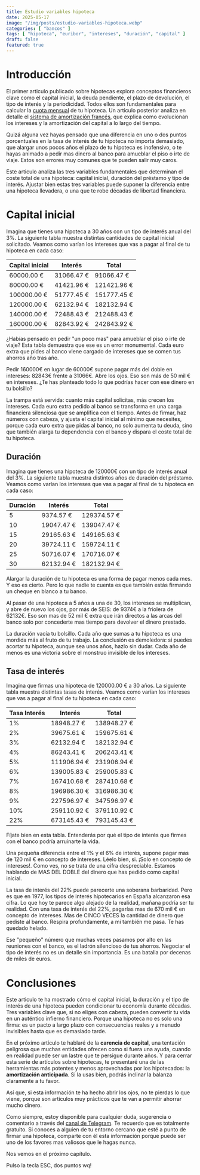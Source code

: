 ```yaml
---
title: Estudio variables hipoteca
date: 2025-05-17
image: "/img/posts/estudio-variables-hipoteca.webp"
categories: [ "bancos" ]
tags: [ "hipoteca", "euribor", "intereses", "duración", "capital" ]
draft: false
featured: true
---
```


# Introducción

El primer articulo publicado sobre hipotecas explora conceptos financieros clave como el capital inicial, la deuda pendiente, el plazo de devolución, el tipo de interés y la periodicidad. Todos ellos son fundamentales para calcular la [cuota mensual](/post/2025/hiputecado) de tu hipoteca. Un articulo posterior analiza en detalle el [sistema de amortización francés](/post/2025/sistema-amortizacion-frances), que explica como evolucionan los intereses y la amortización del capital a lo largo del tiempo.

Quizá alguna vez hayas pensado que una diferencia en uno o dos puntos porcentuales en la tasa de interés de tu hipoteca no importa demasiado, que alargar unos pocos años el plazo de tu hipoteca es inofensivo, o te hayas animado a pedir mas dinero al banco para amueblar el piso o irte de viaje. Estos son errores muy comunes que te pueden salir muy caros.

Este articulo analiza las tres variables fundamentales que determinan el coste total de una hipoteca: capital inicial, duración del préstamo y tipo de interés. Ajustar bien estas tres variables puede suponer la diferencia entre una hipoteca llevadera, o una que te robe décadas de libertad financiera.

# Capital inicial

Imagina que tienes una hipoteca a 30 años con un tipo de interés anual del 3%. La siguiente tabla muestra distintas cantidades de capital inicial solicitado. Veamos como varían los intereses que vas a pagar al final de tu hipoteca en cada caso:

| Capital inicial | Interés       | Total       |
|-----------------|---------------|-------------|
|  60000.00 €     | 31066.47 €    |  91066.47 € |
|  80000.00 €     | 41421.96 €    | 121421.96 € |
| 100000.00 €     | 51777.45 €    | 151777.45 € |
| 120000.00 €     | 62132.94 €    | 182132.94 € |
| 140000.00 €     | 72488.43 €    | 212488.43 € |
| 160000.00 €     | 82843.92 €    | 242843.92 € |

¿Habías pensado en pedir "un poco mas" para amueblar el piso o irte de viaje? Esta tabla demuestra que ese es un error monumental. Cada euro extra que pides al banco viene cargado de intereses que se comen tus ahorros año tras año.

Pedir 160000€ en lugar de 60000€ supone pagar más del doble en intereses: 82843€ frente a 31066€. Abre los ojos. Eso son más de 50 mil € en intereses. ¿Te has planteado todo lo que podrías hacer con ese dinero en tu bolsillo?

La trampa está servida: cuanto más capital solicitas, más crecen los intereses. Cada euro extra pedido al banco se transforma en una carga financiera silenciosa que se amplifica con el tiempo. Antes de firmar, haz números con cabeza, y ajusta el capital inicial al mínimo que necesites, porque cada euro extra que pidas al banco, no solo aumenta tu deuda, sino que también alarga tu dependencia con el banco y dispara el coste total de tu hipoteca.

## Duración

Imagina que tienes una hipoteca de 120000€ con un tipo de interés anual del 3%. La siguiente tabla muestra distintos años de duración del préstamo. Veamos como varían los intereses que vas a pagar al final de tu hipoteca en cada caso:

| Duración | Interés       | Total       |
|----------|---------------|-------------|
|  5       |  9374.57 €    | 129374.57 € |
| 10       | 19047.47 €    | 139047.47 € |
| 15       | 29165.63 €    | 149165.63 € |
| 20       | 39724.11 €    | 159724.11 € |
| 25       | 50716.07 €    | 170716.07 € |
| 30       | 62132.94 €    | 182132.94 € |

Alargar la duración de tu hipoteca es una forma de pagar menos cada mes. Y eso es cierto. Pero lo que nadie te cuenta es que también estás firmando un cheque en blanco a tu banco.

Al pasar de una hipoteca a 5 años a una de 30, los intereses se multiplican, y abre de nuevo los ojos, por más de SEIS: de 9374€ a la friolera de 62132€. Eso son mas de 52 mil € extra que irán directos a las arcas del banco solo por concederte mas tiempo para devolver el dinero prestado.

La duración vacía tu bolsillo. Cada año que sumas a tu hipoteca es una mordida más al fruto de tu trabajo. La conclusión es demoledora: si puedes acortar tu hipoteca, aunque sea unos años, hazlo sin dudar. Cada año de menos es una victoria sobre el monstruo invisible de los intereses.

## Tasa de interés

Imagina que firmas una hipoteca de 120000.00 € a 30 años. La siguiente tabla muestra distintas tasas de interés. Veamos como varían los intereses que vas a pagar al final de tu hipoteca en cada caso:

| Tasa Interés | Interés       | Total          |
|--------------|---------------|----------------|
|  1%          |  18948.27 €   | 138948.27 €    |
|  2%          |  39675.61 €   | 159675.61 €    |
|  3%          |  62132.94 €   | 182132.94 €    |
|  4%          |  86243.41 €   | 206243.41 €    |
|  5%          | 111906.94 €   | 231906.94 €    |
|  6%          | 139005.83 €   | 259005.83 €    |
|  7%          | 167410.68 €   | 287410.68 €    |
|  8%          | 196986.30 €   | 316986.30 €    |
|  9%          | 227596.97 €   | 347596.97 €    |
| 10%          | 259110.92 €   | 379110.92 €    |
| 22%          | 673145.43 €   | 793145.43 €    |

Fíjate bien en esta tabla. Entenderás por qué el tipo de interés que firmes con el banco podría arruinarte la vida.

Una pequeña diferencia entre el 1% y el 6% de interés, supone pagar mas de 120 mil € en concepto de intereses. Léelo bien, si. ¡Solo en concepto de intereses!. Como ves, no se trata de una cifra despreciable. Estamos hablando de MAS DEL DOBLE del dinero que has pedido como capital inicial.

La tasa de interés del 22% puede parecerte una soberana barbaridad. Pero es que en 1977, los tipos de interés hipotecarios en España alcanzaron esa cifra. Lo que hoy te parece algo alejado de la realidad, mañana podría ser tu realidad. Con una tasa de interés del 22%, pagarías mas de 670 mil € en concepto de intereses. Mas de CINCO VECES la cantidad de dinero que pediste al banco. Respira profundamente, a mi también me pasa. Te has quedado helado.

Ese "pequeño" número que muchas veces pasamos por alto en las reuniones con el banco, es el ladrón silencioso de tus ahorros. Negociar el tipo de interés no es un detalle sin importancia. Es una batalla por decenas de miles de euros.

# Conclusiones

Este articulo te ha mostrado cómo el capital inicial, la duración y el tipo de interés de una hipoteca pueden condicionar tu economía durante décadas. Tres variables clave que, si no eliges con cabeza, pueden convertir tu vida en un auténtico infierno financiero. Porque una hipoteca no es solo una firma: es un pacto a largo plazo con consecuencias reales y a menudo invisibles hasta que es demasiado tarde.

En el próximo artículo te hablaré de la **carencia de capital**, una tentación peligrosa que muchas entidades ofrecen como si fuera una ayuda, cuando en realidad puede ser un lastre que te persigue durante años. Y para cerrar esta serie de artículos sobre hipotecas, te presentaré una de las herramientas más potentes y menos aprovechadas por los hipotecados: la **amortización anticipada**. Si la usas bien, podrás inclinar la balanza claramente a tu favor.

Así que, si esta información te ha hecho abrir los ojos, no te pierdas lo que viene, porque son artículos muy prácticos que te van a permitir ahorrar mucho dinero.

Como siempre, estoy disponible para cualquier duda, sugerencia o comentario a través del [canal de Telegram](https://t.me/lateclaescape). Te recuerdo que es totalmente gratuito. Si conoces a alguien de tu entorno cercano que esté a punto de firmar una hipoteca, comparte con él esta información porque puede ser uno de los favores mas valiosos que le hagas nunca.

Nos vemos en el próximo capítulo.

Pulso la tecla ESC, dos puntos wq!
